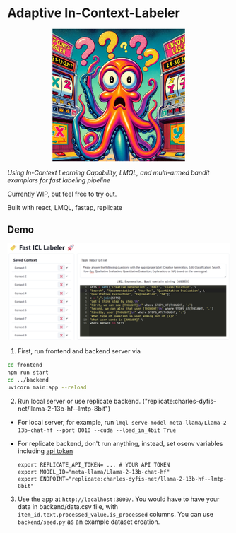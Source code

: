 # Adaptive In-Context-Labeler

<center>
        <img src="contents/main.png" width="300" height="300">
</center>

*Using In-Context Learning Capability, LMQL, and multi-armed bandit examplars for fast labeling pipeline*



Currently WIP, but feel free to try out.

Built with react, LMQL, fastap, replicate


## Demo

<center>
    <img src="contents/image.png">
</center>
 
1. First, run frontend and backend server via

```bash
cd frontend
npm run start
cd ../backend
uvicorn main:app --reload
```

2. Run local server or use replicate backend. ("replicate:charles-dyfis-net/llama-2-13b-hf--lmtp-8bit")
  * For local server, for example, run `lmql serve-model meta-llama/Llama-2-13b-chat-hf --port 8010 --cuda --load_in_4bit True`
  * For replicate backend, don't run anything, instead, set osenv variables including [api token](https://replicate.com/account/api-tokens)

    ```
    export REPLICATE_API_TOKEN= ... # YOUR API TOKEN
    export MODEL_ID="meta-llama/Llama-2-13b-chat-hf"
    export ENDPOINT="replicate:charles-dyfis-net/llama-2-13b-hf--lmtp-8bit"
    ```

3. Use the app at `http://localhost:3000/`. You would have to have your data in backend/data.csv file, with `item_id,text,processed_value,is_processed` columns. You can use `backend/seed.py` as an example dataset creation.





